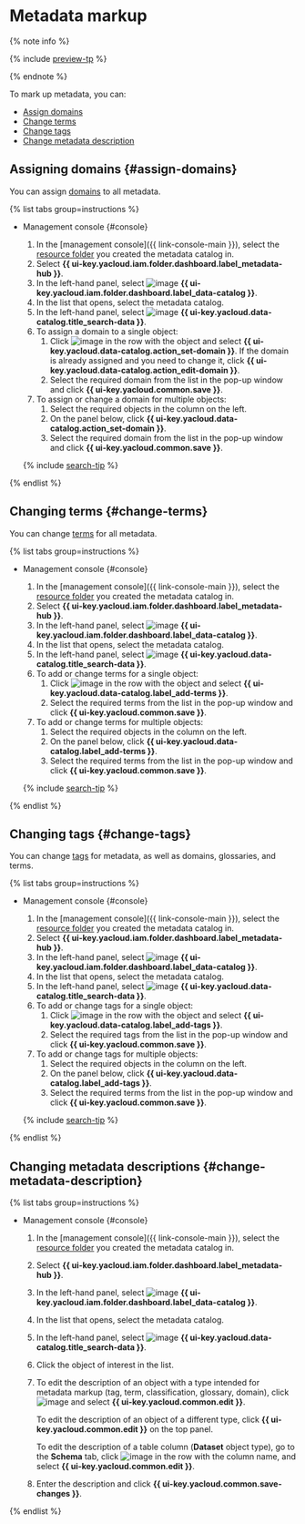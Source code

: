 # Metadata markup

{% note info %}

{% include [preview-tp](../../../_includes/preview-tp.md) %}

{% endnote %}

To mark up metadata, you can:

* [Assign domains](#assign-domains)
* [Change terms](#change-terms)
* [Change tags](#change-tags)
* [Change metadata description](#change-metadata-description)

## Assigning domains {#assign-domains}

You can assign [domains](../../concepts/data-catalog.md#domains-and-subdomains) to all metadata.

{% list tabs group=instructions %}

- Management console {#console}

  1. In the [management console]({{ link-console-main }}), select the [resource folder](../../../resource-manager/concepts/resources-hierarchy.md#folder) you created the metadata catalog in.
  1. Select **{{ ui-key.yacloud.iam.folder.dashboard.label_metadata-hub }}**.
  1. In the left-hand panel, select ![image](../../../_assets/console-icons/folder-magnifier.svg) **{{ ui-key.yacloud.iam.folder.dashboard.label_data-catalog }}**.
  1. In the list that opens, select the metadata catalog.
  1. In the left-hand panel, select ![image](../../../_assets/console-icons/database-magnifier.svg) **{{ ui-key.yacloud.data-catalog.title_search-data }}**.
  1. To assign a domain to a single object:
     1. Click ![image](../../../_assets/console-icons/ellipsis.svg) in the row with the object and select **{{ ui-key.yacloud.data-catalog.action_set-domain }}**. If the domain is already assigned and you need to change it, click **{{ ui-key.yacloud.data-catalog.action_edit-domain }}**.
     1. Select the required domain from the list in the pop-up window and click **{{ ui-key.yacloud.common.save }}**.
  1. To assign or change a domain for multiple objects:
     1. Select the required objects in the column on the left.
     1. On the panel below, click **{{ ui-key.yacloud.data-catalog.action_set-domain }}**.
     1. Select the required domain from the list in the pop-up window and click **{{ ui-key.yacloud.common.save }}**.

  {% include [search-tip](../../../_includes/metadata-hub/tip-search.md) %}

{% endlist %}

## Changing terms {#change-terms}

You can change [terms](../../concepts/data-catalog.md#glossaries-and-terms) for all metadata.

{% list tabs group=instructions %}

- Management console {#console}

  1. In the [management console]({{ link-console-main }}), select the [resource folder](../../../resource-manager/concepts/resources-hierarchy.md#folder) you created the metadata catalog in.
  1. Select **{{ ui-key.yacloud.iam.folder.dashboard.label_metadata-hub }}**.
  1. In the left-hand panel, select ![image](../../../_assets/console-icons/folder-magnifier.svg) **{{ ui-key.yacloud.iam.folder.dashboard.label_data-catalog }}**.
  1. In the list that opens, select the metadata catalog.
  1. In the left-hand panel, select ![image](../../../_assets/console-icons/database-magnifier.svg) **{{ ui-key.yacloud.data-catalog.title_search-data }}**.
  1. To add or change terms for a single object:
     1. Click ![image](../../../_assets/console-icons/ellipsis.svg) in the row with the object and select **{{ ui-key.yacloud.data-catalog.label_add-terms }}**.
     1. Select the required terms from the list in the pop-up window and click **{{ ui-key.yacloud.common.save }}**.
  1. To add or change terms for multiple objects:
     1. Select the required objects in the column on the left.
     1. On the panel below, click **{{ ui-key.yacloud.data-catalog.label_add-terms }}**.
     1. Select the required terms from the list in the pop-up window and click **{{ ui-key.yacloud.common.save }}**.

  {% include [search-tip](../../../_includes/metadata-hub/tip-search.md) %}

{% endlist %}

## Changing tags {#change-tags}

You can change [tags](../../concepts/data-catalog.md#classifications-and-tags) for metadata, as well as domains, glossaries, and terms.

{% list tabs group=instructions %}

- Management console {#console}

  1. In the [management console]({{ link-console-main }}), select the [resource folder](../../../resource-manager/concepts/resources-hierarchy.md#folder) you created the metadata catalog in.
  1. Select **{{ ui-key.yacloud.iam.folder.dashboard.label_metadata-hub }}**.
  1. In the left-hand panel, select ![image](../../../_assets/console-icons/folder-magnifier.svg) **{{ ui-key.yacloud.iam.folder.dashboard.label_data-catalog }}**.
  1. In the list that opens, select the metadata catalog.
  1. In the left-hand panel, select ![image](../../../_assets/console-icons/database-magnifier.svg) **{{ ui-key.yacloud.data-catalog.title_search-data }}**.
  1. To add or change tags for a single object:
     1. Click ![image](../../../_assets/console-icons/ellipsis.svg) in the row with the object and select **{{ ui-key.yacloud.data-catalog.label_add-tags }}**.
     1. Select the required tags from the list in the pop-up window and click **{{ ui-key.yacloud.common.save }}**.
  1. To add or change tags for multiple objects:
     1. Select the required objects in the column on the left.
     1. On the panel below, click **{{ ui-key.yacloud.data-catalog.label_add-tags }}**.
     1. Select the required terms from the list in the pop-up window and click **{{ ui-key.yacloud.common.save }}**.

  {% include [search-tip](../../../_includes/metadata-hub/tip-search.md) %}

{% endlist %}

## Changing metadata descriptions {#change-metadata-description}

{% list tabs group=instructions %}

- Management console {#console}

  1. In the [management console]({{ link-console-main }}), select the [resource folder](../../../resource-manager/concepts/resources-hierarchy.md#folder) you created the metadata catalog in.
  1. Select **{{ ui-key.yacloud.iam.folder.dashboard.label_metadata-hub }}**.
  1. In the left-hand panel, select ![image](../../../_assets/console-icons/folder-magnifier.svg) **{{ ui-key.yacloud.iam.folder.dashboard.label_data-catalog }}**.
  1. In the list that opens, select the metadata catalog.
  1. In the left-hand panel, select ![image](../../../_assets/console-icons/database-magnifier.svg) **{{ ui-key.yacloud.data-catalog.title_search-data }}**.
  1. Click the object of interest in the list.
  1. To edit the description of an object with a type intended for metadata markup (tag, term, classification, glossary, domain), click ![image](../../../_assets/console-icons/ellipsis.svg) and select **{{ ui-key.yacloud.common.edit }}**.

     To edit the description of an object of a different type, click **{{ ui-key.yacloud.common.edit }}** on the top panel.

     To edit the description of a table column (**Dataset** object type), go to the **Schema** tab, click ![image](../../../_assets/console-icons/ellipsis.svg) in the row with the column name, and select **{{ ui-key.yacloud.common.edit }}**.
  1. Enter the description and click **{{ ui-key.yacloud.common.save-changes }}**.

{% endlist %}
